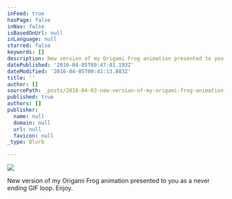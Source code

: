 ```yaml
---
inFeed: true
hasPage: false
inNav: false
isBasedOnUrl: null
inLanguage: null
starred: false
keywords: []
description: New version of my Origami Frog animation presented to you as a never ending GIF loop. Enjoy.
datePublished: '2016-04-05T09:47:01.193Z'
dateModified: '2016-04-05T09:41:13.803Z'
title: ''
author: []
sourcePath: _posts/2016-04-03-new-version-of-my-origami-frog-animation-presented-to-you-as.md
published: true
authors: []
publisher:
  name: null
  domain: null
  url: null
  favicon: null
_type: Blurb

---
```

![](https://the-grid-user-content.s3-us-west-2.amazonaws.com/204a3a32-d15c-4e36-9a16-58e5b2f53001.gif)

New version of my Origami Frog animation presented to you as a never ending GIF loop. Enjoy.